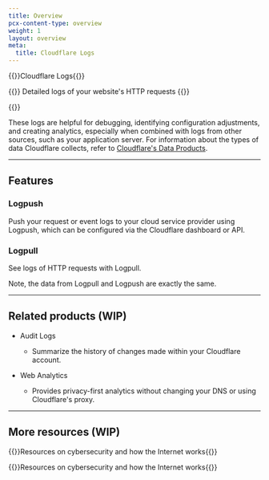 ```yaml
---
title: Overview
pcx-content-type: overview
weight: 1
layout: overview
meta:
  title: Cloudflare Logs
---
```


{{<beta>}}Cloudflare Logs{{</beta>}}

{{<description>}}
Detailed logs of your website's HTTP requests
{{</description>}}

{{<plan type="enterprise">}}

These logs are helpful for debugging, identifying configuration adjustments, and creating analytics, especially when combined with logs from other sources, such as your application server. For information about the types of data Cloudflare collects, refer to [Cloudflare's Data Products](/fundamentals/data-products/).

---

## Features

### Logpush

Push your request or event logs to your cloud service provider using Logpush, which can be configured via the Cloudflare dashboard or API.

### Logpull

See logs of HTTP requests with Logpull.

Note, the data from Logpull and Logpush are exactly the same.

---

## Related products (WIP)

* Audit Logs

  * Summarize the history of changes made within your Cloudflare account.

* Web Analytics

  * Provides privacy-first analytics without changing your DNS or using Cloudflare's proxy.

---

## More resources (WIP)

{{<resource header="Learning Center" href="https://www.google.com/" icon="">}}Resources on cybersecurity and how the Internet works{{</resource>}}

{{<resource header="Learning Center" href="https://www.google.com/" icon="">}}Resources on cybersecurity and how the Internet works{{</resource>}}
